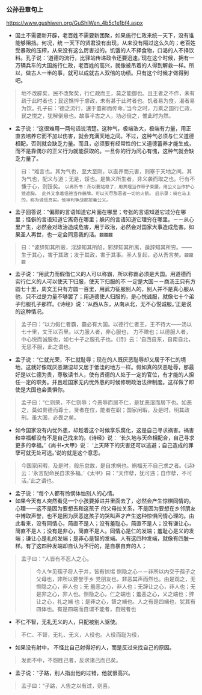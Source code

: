 ### 公孙丑章句上
https://www.gushiwen.org/GuShiWen_4b5c1e1bf4.aspx
- 国土不需要新开辟，老百姓不需要新团聚，如果施行仁政来统一天下，没有谁能够阻挡。何况，统 一天下的贤君没有出现，从来没有隔过这么久的；老百姓受暴政的压榨，从来没有这么厉害过的。饥饿的人不择食物，口渴的人不择饮料。孔子说：‘道德的流行，比驿站传递政令还要迅速。’现在这个时候，拥有一万辆兵车的大国施行仁政，老百姓的高兴，就像被吊着的人得到解救一样。所以，做古人一半的事，就可以成就古人双倍的功绩。只有这个时候才做得到吧。
>地不改辟矣，民不改聚矣，行仁政而王，莫之能御也。且王者之不作，未有疏于此时者也；民这憔悴于虐政，未有甚于此时者也。饥者易为食，渴者易为饮。孔子曰：‘德之流行，速于置邮而传命。’当今之时，万乘之国行仁政，民之悦之，犹解倒悬也。故事半古之人，功必倍之，惟此时为然。

-  孟子说：“这很难用一两句话说清楚。这种气，极端浩大，极端有力量，用正直去培养它而不加以伤害，就会充满天地之间。不过，这种气必须与仁义道德相配，否则就会缺乏力量。而且，必须要有经常性的仁义道德蓄养才能生成，而不是靠偶尔的正义行为就能获取的。一旦你的行为问心有愧，这种气就会缺乏力量了。
>曰：“难言也。其为气也，至大至刚，以直养而元害，则塞于天地之间。其为气也，配义与道；无是，馁也。是集义所生者，非义袭而取之也。行有不慊于心，则馁矣。
`以弗所书：所以要站稳了，用真理当作带子束腰，用公义当作护心镜遮胸。
此外又拿着信德当作藤牌，可以灭尽那恶者一切的火箭。`
`启示录：骑在马上的，称为诚信真实。他审判争战都按着公义。`

- 孟子回答说：“偏颇的言语知道它片面在哪里；夸张的言语知道它过分在哪里；怪僻的言语知道它离奇在哪里；躲闪的言语知道它理穷在哪里。－－从心里产生，必然会对政治造成危害，用于政治，必然会对国家大事造成危害。如果圣人再世，也一定会同意我的活。`龖龖龖`
>曰：“诐辞知其所蔽，淫辞知其所陷，邪辞知其所离，遁辞知其所穷。——生于其心，害于其政；发于其政，害于其事。圣人复起，必从吾言矣。`龖龖龖`

-  孟子说：“用武力而假借仁义的人可以称霸，所以称霸必须是大国。用道德而实行仁义的人可以使天下归服，使天下归服的不 一定是大国－－商汤王只有方圆七十里，周文王只有方圆一百里，用武力征服别人的，别人并不是真心服从他，只不过是力量不够罢了；用道德使人归服的，是心悦诚服，就像七十个弟子归服孔子那样。《诗经》说：‘从西从东，从南从北，无不心悦诚服。’正是说的这种情况。
>孟子曰：“以力假仁者霸，霸必有大国。以德行仁者王，王不待大——汤以七十里，文王以百里。以力服人者，非心服也， 力不赡也；以德服人者，中心悦而诚服也，如七十子之服孔子也。《诗》云：‘自西自东，自南自北，无思不服，此之谓也。

- 孟子说：“仁就光荣，不仁就耻辱；现在的人既厌恶耻辱却又居于不仁的境地，这就好像既厌恶潮湿却又居于低洼的地方一样。假如真的厌恶耻辱，那最好是以仁德为贵，尊敬读书人，使有贤德的人处于一定的官位，有才能的人担任一定的职务。并且趁国家无内忧外患的时候修明政治法律制度。这样做了即使是大国也会畏惧你。
>孟子曰：“仁则荣，不仁则辱；今恶辱而居不仁，是犹恶湿而居下也。如恶之，莫如贵德而尊士，贤者在位，能者在职；国家闲暇，及是时，明其政刑。虽大国，必畏之矣。

- 如今国家没有内忧外患，却趁着这个时候享乐腐化，这是自己寻求祸害。祸害和幸福都没有不是自己找来的。《诗经》说： ‘长久地与天命相配合，自己寻求更多的幸福。’《尚书•大甲》说： ‘上天降下的灾害还可以逃避；自己造成的罪孽可就无处可逃。’说的就是这个意思。
>今国家闲暇，及是时，般乐怠敖，是自求祸也。祸福无不自己求之者。《诗》云：‘永言配命民自求多福。’《太甲》曰：“天作孽，犹可违；自作孽，不可活。’此之谓也。

- 孟子说：“每个人都有怜悯体恤别人的心情。
- 如果今天有人突然看见一个小孩要掉进井里面去了，必然会产生惊棋同情的。心理——这不是因为要想去和这孩子 的父母拉关系，不是因为要想在乡邻朋友中博取声誉，也不是因为厌恶这孩子的哭叫声才产生这种惊惧问情心理的。由此看来，没有同情心，简直不是人；没有羞耻心，简直不是人；没有谦让心，简直不是人；没有是非心，简直不是人。同情心是仁的发端；羞耻心是义的发端；谦让心是礼的发端；是非心是智的发端。人有这四种发端，就像有四肢一样。有了这四种发端却自认为不行的，是自暴自弃的人；
>孟子曰：“人皆有不忍人之心。
>>今人乍见孺子将人于井，皆有怵惕 恻隐之心－－非所以内交于孺子之父母也，非所以要誉于乡 党朋友也，非恶其声而然也。由是观之，无恻隐之心，非人也；无 羞恶之心，非人也；无辞让之心，非人也；无是非之心，非人也。恻隐之心，仁之端也；羞恶之心，义之端也；辞让之心，礼之端 也；是非之心，智之端也。人之有是四端也，犹其有四体也。有是四端而自谓不能者，自贼者也

- 不仁不智，无礼无义的人，只配被别人驱使。
>不仁、不智，无礼、无义，人役也。人役而耻为役，

- 如果没有射中， 不怪比自己射得好的人，而是反过来找自己的原因。
>发而不中，不怨胜己者，反求诸己而已矣。

- 孟子说：“子路，别人指出他的过错，他就很高兴。
>孟子曰：“子路，人告之以有过，则喜。
